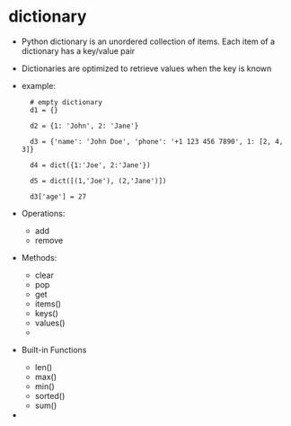 # dictionary

* Python dictionary is an unordered collection of items. Each item of a dictionary has a key/value pair

* Dictionaries are optimized to retrieve values when the key is known
  
* example:
  
        # empty dictionary
        d1 = {}

        d2 = {1: 'John', 2: 'Jane'}

        d3 = {'name': 'John Doe', 'phone': '+1 123 456 7890', 1: [2, 4, 3]}

        d4 = dict({1:'Joe', 2:'Jane'})
        
        d5 = dict([(1,'Joe'), (2,'Jane')])

        d3['age'] = 27

* Operations:
  * add
  * remove

* Methods:
  * clear
  * pop
  * get
  * items()
  * keys()
  * values()
  * 

* Built-in Functions
  * len()
  * max()
  * min()
  * sorted()
  * sum()

* 